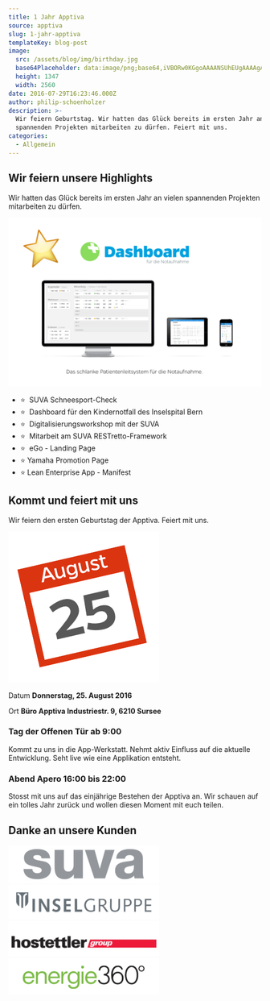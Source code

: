 ```yaml
---
title: 1 Jahr Apptiva
source: apptiva
slug: 1-jahr-apptiva
templateKey: blog-post
image:
  src: /assets/blog/img/birthday.jpg
  base64Placeholder: data:image/png;base64,iVBORw0KGgoAAAANSUhEUgAAAAgAAAAECAIAAAA8r+mnAAAACXBIWXMAAAsTAAALEwEAmpwYAAAAb0lEQVR4nAFkAJv/AAAWAAAXAAAKAIB/cNvi26nAx+L3/Gx2ZwAAFgBIPSQyHRFeUkXPn5TFk3////6fn50AXl9dtKanfGlhnoCFn3aLSEZVZW+DtLKuAKeJfJuDgKWGf51iaJFneBosRVJGSbqyqzVKLJHgkaY8AAAAAElFTkSuQmCC
  height: 1347
  width: 2560
date: 2016-07-29T16:23:46.000Z
author: philip-schoenholzer
description: >-
  Wir feiern Geburtstag. Wir hatten das Glück bereits im ersten Jahr an vielen
  spannenden Projekten mitarbeiten zu dürfen. Feiert mit uns.
categories:
  - Allgemein
---
```


## Wir feiern unsere Highlights

Wir hatten das Glück bereits im ersten Jahr an vielen spannenden Projekten mitarbeiten zu dürfen.

![Highlight: Dashboard für die Notaufnahme](img/highlight-dashboard.png)

<ul className="pl-8 indent-8 [&>li]:text-left">
  <li>⭐  SUVA Schneesport-Check</li>
  <li>⭐  Dashboard für den Kindernotfall des Inselspital Bern</li>
  <li>⭐  Digitalisierungsworkshop mit der SUVA</li>
  <li>⭐  Mitarbeit am SUVA RESTretto-Framework</li>
  <li>⭐  eGo - Landing Page</li>
  <li>⭐ Yamaha Promotion Page</li>
  <li>⭐ Lean Enterprise App - Manifest</li>
</ul>
<h2 className="text-left">Kommt und feiert mit uns</h2>
<p dir="ltr" className="text-left">Wir feiern den ersten Geburtstag der Apptiva. Feiert mit uns.</p>

![25. August](img/date.png)

<span>Datum</span>
<span><span><strong>Donnerstag, 25. August 2016</strong></span></span>

<span>Ort</span>
<span><span><strong>Büro Apptiva
</strong></span></span><span><span><strong>Industriestr. 9, 6210 Sursee</strong></span></span>

<h3 dir="ltr" className="text-left">Tag der Offenen Tür ab 9:00</h3>
<p dir="ltr" className="text-left">Kommt zu uns in die App-Werkstatt. Nehmt aktiv Einfluss auf die aktuelle Entwicklung. Seht live wie eine Applikation entsteht.</p>

<h3 dir="ltr" className="text-left">Abend Apero 16:00 bis 22:00</h3>
<p dir="ltr" className="text-left">Stosst mit uns auf das einjährige Bestehen der Apptiva an. Wir schauen auf ein tolles Jahr zurück und wollen diesen Moment mit euch teilen.</p>

<h2 className="text-left">Danke an unsere Kunden</h2>

![suva](img/suva-300.png)![Insel Gruppe](img/insel-gruppe-logo-300x70.png)![hostettler](img/hostettler-300x70.png)![Energie 360° AG](img/energie360-300x72.png)

&nbsp;
